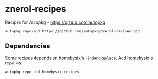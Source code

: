 znerol-recipes
==============

Recipes for Autopkg - https://github.com/autopkg

`autopkg repo-add https://github.com/autopkg/znerol-recipes.git`

Dependencies
------------

Some recipes depends on homebysix's `FindAndReplace`.  Add homebysix's repo via:

```
autopkg repo-add homebysix-recipes
```